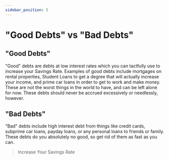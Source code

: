 ```yaml
---
sidebar_position: 5
---
```


# "Good Debts" vs "Bad Debts"

## "Good Debts"

"Good" debts are debts at low interest rates which you can tactfully use to increase your Savings Rate. Examples of good debts include mortgages on rental properties, Student Loans to get a degree that will actually increase your income, and prime car loans in order to get to work and make money. These are not the worst things in the world to have, and can be left alone for now. These debts should never be accrued excessively or needlessly, however. 

## "Bad Debts"

"Bad" debts include high interest debt from things like credit cards, subprime car loans, payday loans, or any personal loans to friends or family. These debts do you absolutely no good, so get rid of them as fast as you can.

>Increase Your Savings Rate